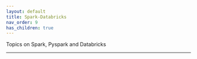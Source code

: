 ```yaml
---
layout: default
title: Spark-Databricks
nav_order: 9
has_children: true
---
```


Topics on Spark, Pyspark and Databricks

---